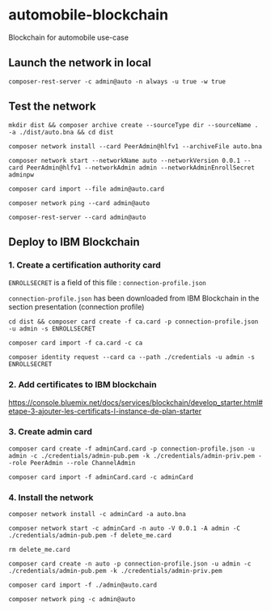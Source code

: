 # automobile-blockchain

Blockchain for automobile use-case

## Launch the network in local

```shell
composer-rest-server -c admin@auto -n always -u true -w true
```

## Test the network

```shell
mkdir dist && composer archive create --sourceType dir --sourceName . -a ./dist/auto.bna && cd dist

composer network install --card PeerAdmin@hlfv1 --archiveFile auto.bna

composer network start --networkName auto --networkVersion 0.0.1 --card PeerAdmin@hlfv1 --networkAdmin admin --networkAdminEnrollSecret adminpw

composer card import --file admin@auto.card

composer network ping --card admin@auto

composer-rest-server --card admin@auto
```

## Deploy to IBM Blockchain

### 1. Create a certification authority card

`ENROLLSECRET` is a field of this file : `connection-profile.json`

`connection-profile.json` has been downloaded from IBM Blockchain in the section presentation (connection profile)

```shell
cd dist && composer card create -f ca.card -p connection-profile.json -u admin -s ENROLLSECRET

composer card import -f ca.card -c ca

composer identity request --card ca --path ./credentials -u admin -s ENROLLSECRET
```

### 2. Add certificates to IBM blockchain

https://console.bluemix.net/docs/services/blockchain/develop_starter.html#etape-3-ajouter-les-certificats-l-instance-de-plan-starter

### 3. Create admin card

```shell
composer card create -f adminCard.card -p connection-profile.json -u admin -c ./credentials/admin-pub.pem -k ./credentials/admin-priv.pem --role PeerAdmin --role ChannelAdmin

composer card import -f adminCard.card -c adminCard
```

### 4. Install the network

```shell
composer network install -c adminCard -a auto.bna

composer network start -c adminCard -n auto -V 0.0.1 -A admin -C ./credentials/admin-pub.pem -f delete_me.card

rm delete_me.card

composer card create -n auto -p connection-profile.json -u admin -c ./credentials/admin-pub.pem -k ./credentials/admin-priv.pem

composer card import -f ./admin@auto.card

composer network ping -c admin@auto
```
